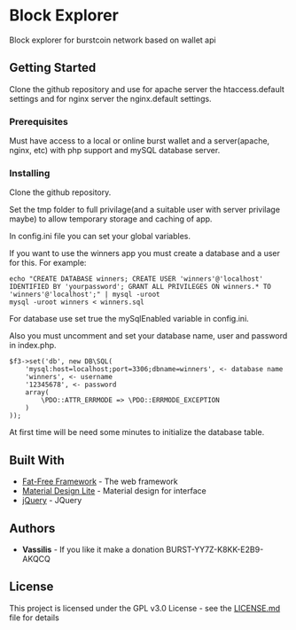 # Block Explorer

Block explorer for burstcoin network based on wallet api

## Getting Started

Clone the github repository and use for apache server the htaccess.default settings and for nginx server the nginx.default settings.

### Prerequisites

Must have access to a local or online burst wallet and a server(apache, nginx, etc) with php support and mySQL database server.

### Installing

Clone the github repository.

Set the tmp folder to full privilage(and a suitable user with server privilage maybe) to allow temporary storage and caching of app.

In config.ini file you can set your global variables.

If you want to use the winners app you must create a database and a user for this. For example:

```
echo "CREATE DATABASE winners; CREATE USER 'winners'@'localhost' IDENTIFIED BY 'yourpassword'; GRANT ALL PRIVILEGES ON winners.* TO 'winners'@'localhost';" | mysql -uroot
mysql -uroot winners < winners.sql
```

For database use set true the mySqlEnabled variable in config.ini.

Also you must uncomment and set your database name, user and password in index.php.

```
$f3->set('db', new DB\SQL(
    'mysql:host=localhost;port=3306;dbname=winners', <- database name
    'winners', <- username
	'12345678', <- password
	array( 
		\PDO::ATTR_ERRMODE => \PDO::ERRMODE_EXCEPTION 
	)
));
```

At first time will be need some minutes to initialize the database table.

## Built With

* [Fat-Free Framework](https://fatfreeframework.com/) - The web framework 
* [Material Design Lite](https://getmdl.io/) - Material design for interface
* [jQuery](https://jquery.com/) - JQuery

## Authors

* **Vassilis** - If you like it make a donation BURST-YY7Z-K8KK-E2B9-AKQCQ

## License

This project is licensed under the GPL v3.0 License - see the [LICENSE.md](LICENSE.md) file for details

